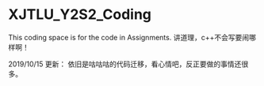 # XJTLU_Y2S2_Coding
This coding space is for the code in Assignments.
讲道理，c++不会写要闹哪样啊！

2019/10/15 更新：
依旧是咕咕咕的代码迁移，看心情吧，反正要做的事情还很多。
